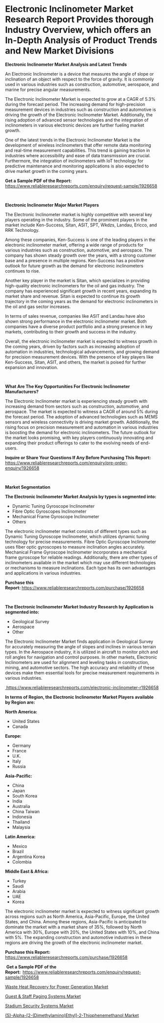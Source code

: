<p><h1>Electronic Inclinometer Market Research Report Provides thorough Industry Overview, which offers an In-Depth Analysis of Product Trends and New Market Divisions</h1></p><p><strong>Electronic Inclinometer Market Analysis and Latest Trends</strong></p>
<p><p>An Electronic Inclinometer is a device that measures the angle of slope or inclination of an object with respect to the force of gravity. It is commonly used in various industries such as construction, automotive, aerospace, and marine for precise angular measurements.</p><p>The Electronic Inclinometer Market is expected to grow at a CAGR of 5.3% during the forecast period. The increasing demand for high-precision measurement devices in industries such as construction and automotive is driving the growth of the Electronic Inclinometer Market. Additionally, the rising adoption of advanced sensor technologies and the integration of inclinometers in various electronic devices are further fueling market growth.</p><p>One of the latest trends in the Electronic Inclinometer Market is the development of wireless inclinometers that offer remote data monitoring and real-time measurement capabilities. This trend is gaining traction in industries where accessibility and ease of data transmission are crucial. Furthermore, the integration of inclinometers with IoT technology for predictive maintenance and monitoring applications is also expected to drive market growth in the coming years.</p></p>
<p><strong>Get a Sample PDF of the Report:&nbsp;</strong> <a href="https://www.reliableresearchreports.com/enquiry/request-sample/1926658">https://www.reliableresearchreports.com/enquiry/request-sample/1926658</a></p>
<p>&nbsp;</p>
<p><strong>Electronic Inclinometer Major Market Players</strong></p>
<p><p>The Electronic Inclinometer market is highly competitive with several key players operating in the industry. Some of the prominent players in the market include Ken-Success, Sitan, ASIT, SPT, Wkdzs, Landau, Ericco, and RRK Technology.</p><p>Among these companies, Ken-Success is one of the leading players in the electronic inclinometer market, offering a wide range of products for various industries such as construction, automotive, and aerospace. The company has shown steady growth over the years, with a strong customer base and a presence in multiple regions. Ken-Success has a positive outlook for future growth as the demand for electronic inclinometers continues to rise.</p><p>Another key player in the market is Sitan, which specializes in providing high-quality electronic inclinometers for the oil and gas industry. The company has experienced significant growth in recent years, expanding its market share and revenue. Sitan is expected to continue its growth trajectory in the coming years as the demand for electronic inclinometers in the oil and gas sector increases.</p><p>In terms of sales revenue, companies like ASIT and Landau have also shown strong performance in the electronic inclinometer market. Both companies have a diverse product portfolio and a strong presence in key markets, contributing to their growth and success in the industry.</p><p>Overall, the electronic inclinometer market is expected to witness growth in the coming years, driven by factors such as increasing adoption of automation in industries, technological advancements, and growing demand for precision measurement devices. With the presence of key players like Ken-Success, Sitan, ASIT, and others, the market is poised for further expansion and innovation.</p></p>
<p>&nbsp;</p>
<p><strong>What Are The Key Opportunities For Electronic Inclinometer Manufacturers?</strong></p>
<p><p>The Electronic Inclinometer market is experiencing steady growth with increasing demand from sectors such as construction, automotive, and aerospace. The market is expected to witness a CAGR of around 5% during the forecast period. The adoption of advanced technologies such as MEMS sensors and wireless connectivity is driving market growth. Additionally, the rising focus on precision measurement and automation in various industries is boosting the demand for electronic inclinometers. The future outlook for the market looks promising, with key players continuously innovating and expanding their product offerings to cater to the evolving needs of end-users.</p></p>
<p><strong>Inquire or Share Your Questions If Any Before Purchasing This Report:</strong> <a href="https://www.reliableresearchreports.com/enquiry/pre-order-enquiry/1926658">https://www.reliableresearchreports.com/enquiry/pre-order-enquiry/1926658</a></p>
<p>&nbsp;</p>
<p><strong>Market Segmentation</strong></p>
<p><strong>The Electronic Inclinometer Market Analysis by types is segmented into:</strong></p>
<p><ul><li>Dynamic Tuning Gyroscope Inclinometer</li><li>Fibre Optic Gyroscopes Inclinometer</li><li>Mechanical Frame Gyroscope Inclinometer</li><li>Others</li></ul></p>
<p><p>The electronic inclinometer market consists of different types such as Dynamic Tuning Gyroscope Inclinometer, which utilizes dynamic tuning technology for precise measurements. Fibre Optic Gyroscope Inclinometer uses fiber optic gyroscopes to measure inclination angles accurately. Mechanical Frame Gyroscope Inclinometer incorporates a mechanical frame gyroscope for reliable readings. Additionally, there are other types of inclinometers available in the market which may use different technologies or mechanisms to measure inclinations. Each type has its own advantages and applications in various industries.</p></p>
<p><strong>Purchase this Report:&nbsp;</strong><a href="https://www.reliableresearchreports.com/purchase/1926658">https://www.reliableresearchreports.com/purchase/1926658</a></p>
<p>&nbsp;</p>
<p><strong>The Electronic Inclinometer Market Industry Research by Application is segmented into:</strong></p>
<p><ul><li>Geological Survey</li><li>Aerospace</li><li>Other</li></ul></p>
<p><p>The Electronic Inclinometer Market finds application in Geological Survey for accurately measuring the angle of slopes and inclines in various terrain types. In the Aerospace industry, it is utilized in aircraft to monitor pitch and roll angles for navigation and control purposes. In other markets, Electronic Inclinometers are used for alignment and leveling tasks in construction, mining, and automotive sectors. The high accuracy and reliability of these devices make them essential tools for precise measurement requirements in various industries.</p></p>
<p><a href="https://www.reliableresearchreports.com/electronic-inclinometer-r1926658">&nbsp;https://www.reliableresearchreports.com/electronic-inclinometer-r1926658</a></p>
<p><strong>In terms of Region, the Electronic Inclinometer Market Players available by Region are:</strong></p>
<p>
    <p> <strong> North America: </strong>
        <ul>
            <li>United States</li>
            <li>Canada</li>
        </ul>
        </p> 
    <p> <strong> Europe: </strong>
        <ul>
            <li>Germany</li>
            <li>France</li>
            <li>U.K.</li>
            <li>Italy</li>
            <li>Russia</li>
        </ul>
        </p> 
    <p> <strong> Asia-Pacific: </strong>
        <ul>
            <li>China</li>
            <li>Japan</li>
            <li>South Korea</li>
            <li>India</li>
            <li>Australia</li>
            <li>China Taiwan</li>
            <li>Indonesia</li>
            <li>Thailand</li>
            <li>Malaysia</li>
        </ul>
        </p> 
    <p> <strong> Latin America: </strong>
        <ul>
            <li>Mexico</li>
            <li>Brazil</li>
            <li>Argentina Korea</li>
            <li>Colombia</li>
        </ul>
        </p> 
    <p> <strong> Middle East & Africa: </strong>
        <ul>
            <li>Turkey</li>
            <li>Saudi</li>
            <li>Arabia</li>
            <li>UAE</li>
            <li>Korea</li>
        </ul>
    </p>
    </p>
<p><p>The electronic inclinometer market is expected to witness significant growth across regions such as North America, Asia-Pacific, Europe, the United States, and China. Among these regions, Asia-Pacific is anticipated to dominate the market with a market share of 35%, followed by North America with 30%, Europe with 20%, the United States with 10%, and China with 5%. The expanding construction and automotive industries in these regions are driving the growth of the electronic inclinometer market.</p></p>
<p><strong>Purchase this Report: </strong><a href="https://www.reliableresearchreports.com/purchase/1926658">https://www.reliableresearchreports.com/purchase/1926658</a></p>
<p>&nbsp;<strong>Get a Sample PDF of the Report:&nbsp;&nbsp;</strong><a href="https://www.reliableresearchreports.com/enquiry/request-sample/1926658">https://www.reliableresearchreports.com/enquiry/request-sample/1926658</a></p>
<p><strong></strong></p>
<p><p><a href="https://github.com/DaveBlock08/Market-Research-Report-List-1/blob/main/waste-heat-recovery-for-power-generation-market.md">Waste Heat Recovery for Power Generation Market</a></p><p><a href="https://github.com/sarabits412/Market-Research-Report-List-1/blob/main/guest-staff-paging-systems-market.md">Guest & Staff Paging Systems Market</a></p><p><a href="https://medium.com/@chellamarie1961/stadium-security-systems-market-emerging-trends-and-future-prospects-for-period-from-2024-to-2031-64d284078df7">Stadium Security Systems Market</a></p><p><a href="https://medium.com/@kaitlynkristyfj13/navigating-the-global-s-alpha-2-dimethylamino-ethyl-2-thiophenemethanol-market-landscape-3eda5ec9418a">(S)-Alpha-[2-(Dimethylamino)Ethyl]-2-Thiophenemethanol Market</a></p></p>